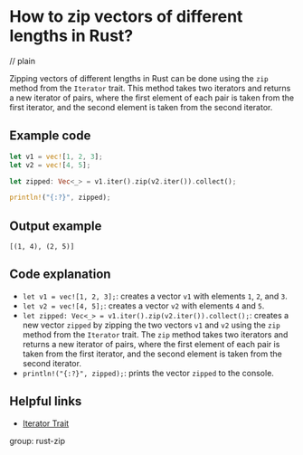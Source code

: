 # How to zip vectors of different lengths in Rust?
// plain

Zipping vectors of different lengths in Rust can be done using the `zip` method from the `Iterator` trait. This method takes two iterators and returns a new iterator of pairs, where the first element of each pair is taken from the first iterator, and the second element is taken from the second iterator.

## Example code

```rust
let v1 = vec![1, 2, 3];
let v2 = vec![4, 5];

let zipped: Vec<_> = v1.iter().zip(v2.iter()).collect();

println!("{:?}", zipped);
```

## Output example

```
[(1, 4), (2, 5)]
```

## Code explanation

- `let v1 = vec![1, 2, 3];`: creates a vector `v1` with elements `1`, `2`, and `3`.
- `let v2 = vec![4, 5];`: creates a vector `v2` with elements `4` and `5`.
- `let zipped: Vec<_> = v1.iter().zip(v2.iter()).collect();`: creates a new vector `zipped` by zipping the two vectors `v1` and `v2` using the `zip` method from the `Iterator` trait. The `zip` method takes two iterators and returns a new iterator of pairs, where the first element of each pair is taken from the first iterator, and the second element is taken from the second iterator.
- `println!("{:?}", zipped);`: prints the vector `zipped` to the console.

## Helpful links
- [Iterator Trait](https://doc.rust-lang.org/std/iter/trait.Iterator.html)

group: rust-zip